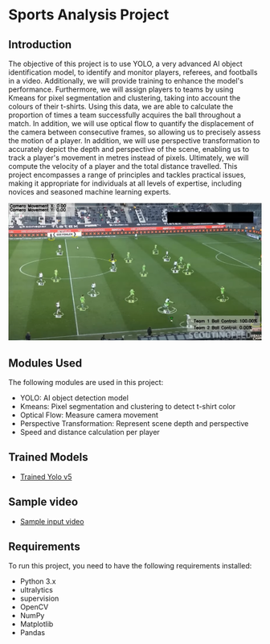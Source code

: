 # Sports Analysis Project

## Introduction
The objective of this project is to use YOLO, a very advanced AI object identification model, to identify and monitor players, referees, and footballs in a video. Additionally, we will provide training to enhance the model's performance. Furthermore, we will assign players to teams by using Kmeans for pixel segmentation and clustering, taking into account the colours of their t-shirts. Using this data, we are able to calculate the proportion of times a team successfully acquires the ball throughout a match. In addition, we will use optical flow to quantify the displacement of the camera between consecutive frames, so allowing us to precisely assess the motion of a player. In addition, we will use perspective transformation to accurately depict the depth and perspective of the scene, enabling us to track a player's movement in metres instead of pixels. Ultimately, we will compute the velocity of a player and the total distance travelled. This project encompasses a range of principles and tackles practical issues, making it appropriate for individuals at all levels of expertise, including novices and seasoned machine learning experts.


![Screenshot](output_videos/output_img.png)

## Modules Used
The following modules are used in this project:
- YOLO: AI object detection model
- Kmeans: Pixel segmentation and clustering to detect t-shirt color
- Optical Flow: Measure camera movement
- Perspective Transformation: Represent scene depth and perspective
- Speed and distance calculation per player

## Trained Models
- [Trained Yolo v5](https://drive.google.com/file/d/1DC2kCygbBWUKheQ_9cFziCsYVSRw6axK/view?usp=sharing)

## Sample video
-  [Sample input video](https://drive.google.com/file/d/1t6agoqggZKx6thamUuPAIdN_1zR9v9S_/view?usp=sharing)

## Requirements
To run this project, you need to have the following requirements installed:
- Python 3.x
- ultralytics
- supervision
- OpenCV
- NumPy
- Matplotlib
- Pandas
